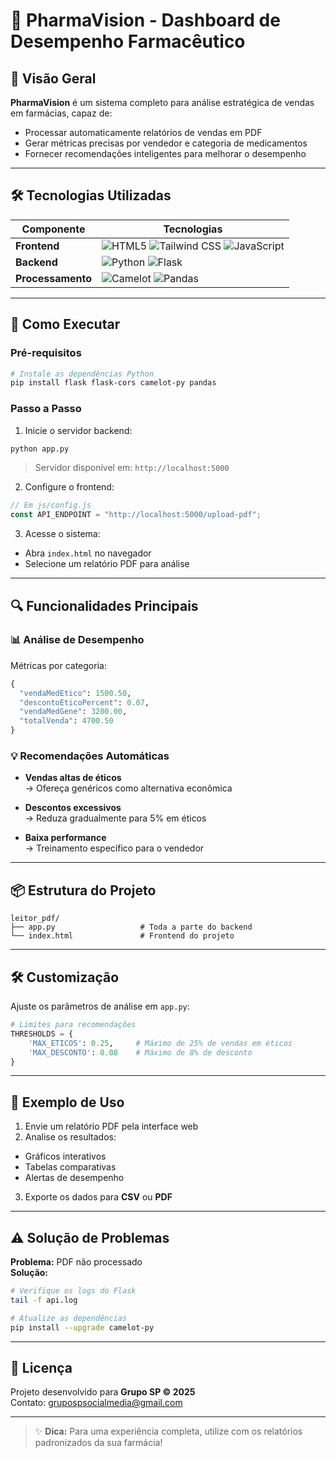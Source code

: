 
# 💊 PharmaVision - Dashboard de Desempenho Farmacêutico

## 🌟 Visão Geral

**PharmaVision** é um sistema completo para análise estratégica de vendas em farmácias, capaz de:

- Processar automaticamente relatórios de vendas em PDF  
- Gerar métricas precisas por vendedor e categoria de medicamentos  
- Fornecer recomendações inteligentes para melhorar o desempenho  

---

## 🛠 Tecnologias Utilizadas

| Componente     | Tecnologias |
|----------------|-------------|
| **Frontend**   | ![HTML5](https://img.shields.io/badge/HTML5-E34F26?logo=html5&logoColor=white) ![Tailwind CSS](https://img.shields.io/badge/Tailwind_CSS-38B2AC?logo=tailwind-css&logoColor=white) ![JavaScript](https://img.shields.io/badge/JavaScript-F7DF1E?logo=javascript&logoColor=black) |
| **Backend**    | ![Python](https://img.shields.io/badge/Python-3776AB?logo=python&logoColor=white) ![Flask](https://img.shields.io/badge/Flask-000000?logo=flask&logoColor=white) |
| **Processamento** | ![Camelot](https://img.shields.io/badge/Camelot-FF6B6B?logo=pdf&logoColor=white) ![Pandas](https://img.shields.io/badge/Pandas-150458?logo=pandas&logoColor=white) |

---

## 🚀 Como Executar

### Pré-requisitos

```bash
# Instale as dependências Python
pip install flask flask-cors camelot-py pandas
```

### Passo a Passo

1. Inicie o servidor backend:

```bash
python app.py
```

> Servidor disponível em: `http://localhost:5000`

2. Configure o frontend:

```javascript
// Em js/config.js
const API_ENDPOINT = "http://localhost:5000/upload-pdf";
```

3. Acesse o sistema:

- Abra `index.html` no navegador  
- Selecione um relatório PDF para análise  

---

## 🔍 Funcionalidades Principais

### 📊 Análise de Desempenho

Métricas por categoria:

```python
{
  "vendaMedEtico": 1500.50,
  "descontoEticoPercent": 0.07,
  "vendaMedGene": 3200.00,
  "totalVenda": 4700.50
}
```

### 💡 Recomendações Automáticas

- **Vendas altas de éticos**  
  → Ofereça genéricos como alternativa econômica

- **Descontos excessivos**  
  → Reduza gradualmente para 5% em éticos

- **Baixa performance**  
  → Treinamento específico para o vendedor

---

## 📦 Estrutura do Projeto

```text
leitor_pdf/
├── app.py                   # Toda a parte do backend
└── index.html               # Frontend do projeto
```

---

## 🛠 Customização

Ajuste os parâmetros de análise em `app.py`:

```python
# Limites para recomendações
THRESHOLDS = {
    'MAX_ETICOS': 0.25,     # Máximo de 25% de vendas em éticos
    'MAX_DESCONTO': 0.08    # Máximo de 8% de desconto
}
```

---

## 📌 Exemplo de Uso

1. Envie um relatório PDF pela interface web  
2. Analise os resultados:

- Gráficos interativos  
- Tabelas comparativas  
- Alertas de desempenho  

3. Exporte os dados para **CSV** ou **PDF**

---

## ⚠️ Solução de Problemas

**Problema:** PDF não processado  
**Solução:**

```bash
# Verifique os logs do Flask
tail -f api.log

# Atualize as dependências
pip install --upgrade camelot-py
```

---

## 📄 Licença

Projeto desenvolvido para **Grupo SP © 2025**  
Contato: [grupospsocialmedia@gmail.com](mailto:grupospsocialmedia@gmail.com)

---

> ✨ **Dica:** Para uma experiência completa, utilize com os relatórios padronizados da sua farmácia!
